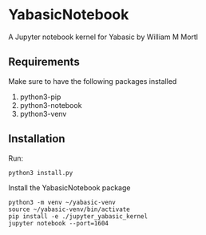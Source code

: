 # YabasicNotebook
A Jupyter notebook kernel for Yabasic by William M Mortl

## Requirements
Make sure to have the following packages installed

1. python3-pip
1. python3-notebook
1. python3-venv

## Installation
Run:

`python3 install.py`

Install the YabasicNotebook package

```
python3 -m venv ~/yabasic-venv
source ~/yabasic-venv/bin/activate
pip install -e ./jupyter_yabasic_kernel
jupyter notebook --port=1604
```